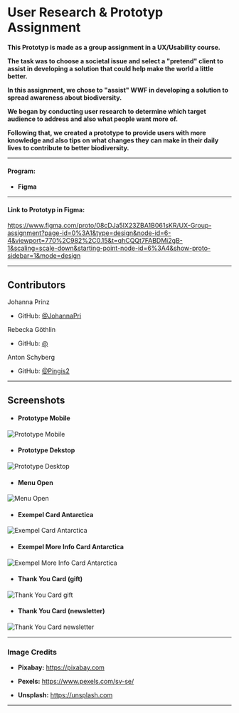 # User Research & Prototyp Assignment

**This Prototyp is made as a group assignment in a UX/Usability course.**

**The task was to choose a societal issue and select a "pretend" client to assist in developing a solution that could help make the world a little better.**

**In this assignment, we chose to "assist" WWF in developing a solution to spread awareness about biodiversity.**

**We began by conducting user research to determine which target audience to address and also what people want more of.**

**Following that, we created a prototype to provide users with more knowledge and also tips on what changes they can make in their daily lives to contribute to better biodiversity.**

---

#### Program:

- **Figma**

---

#### Link to Prototyp in Figma: 

https://www.figma.com/proto/08cDJa5lX23ZBA1B061sKR/UX-Group-assignment?page-id=0%3A1&type=design&node-id=6-4&viewport=770%2C982%2C0.15&t=qhCQQt7FABDMi2gB-1&scaling=scale-down&starting-point-node-id=6%3A4&show-proto-sidebar=1&mode=design

---

## Contributors

Johanna Prinz 
- GitHub: [@JohannaPri](https://github.com/JohannaPri)

Rebecka Göthlin
- GitHub: [@]()

Anton Schyberg
- GitHub: [@Pingis2](https://github.com/Pingis2)

---

## Screenshots

- #### Prototype Mobile 
![Prototype Mobile](https://github.com/JohannaPri/UX-Group-Prototyp/blob/main/WWF%20-%20Mobile.png?raw=true)

- #### Prototype Dekstop 
![Prototype Desktop](https://github.com/JohannaPri/UX-Group-Prototyp/blob/main/WWF%20-%20Desktop.png?raw=true)

- #### Menu Open  
![Menu Open](https://github.com/JohannaPri/UX-Group-Prototyp/blob/main/Meny%20-%20open.png?raw=true)

- #### Exempel Card Antarctica 
![Exempel Card Antarctica](https://github.com/JohannaPri/UX-Group-Prototyp/blob/main/Antarktis%20-%20Kort.png?raw=true)

- #### Exempel More Info Card Antarctica 
![Exempel More Info Card Antarctica](https://github.com/JohannaPri/UX-Group-Prototyp/blob/main/Antarktis%20-%20Mer%20Info.png?raw=true)

- #### Thank You Card (gift) 
![Thank You Card gift](https://github.com/JohannaPri/UX-Group-Prototyp/blob/main/Gift%20-%20Tack%20ruta%20(kopia).png?raw=true)

- #### Thank You Card (newsletter) 
![Thank You Card newsletter](https://github.com/JohannaPri/UX-Group-Prototyp/blob/main/Nyhetsbrev%20-Tack%20ruta%20(kopia).png?raw=true)

---

### Image Credits

- **Pixabay:** https://pixabay.com

- **Pexels:** https://www.pexels.com/sv-se/

- **Unsplash:** https://unsplash.com

---

